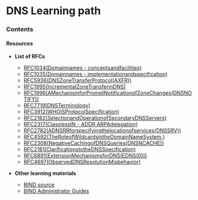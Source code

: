 # DNS Learning path

### Contents

#### Resources

* **List of RFCs** 

    - [RFC1034(Domainnames    - conceptsandfacilities)](RFC/rfc1034.txt)
    - [RFC1035(Domainnames    - implementationandspecification)](RFC/rfc1035.txt)
    - [RFC5936(DNSZoneTransferProtocol(AXFR))](RFC/rfc5936.txt)
    - [RFC1995(IncrementalZoneTransferinDNS)](RFC/rfc1995.txt)
    - [RFC1996(AMechanismforPromptNotificationofZoneChanges(DNSNOTIFY))](RFC/rfc1996.txt)
    - [RFC7719(DNSTerminology)](RFC/rfc7719.txt)
    - [RFC3912(WHOISProtocolSpecification)](RFC/rfc3912.txt)
    - [RFC2182(SelectionandOperationofSecondaryDNSServers)](RFC/rfc2182.txt)
    - [RFC2317(ClasslessIN    - ADDR.ARPAdelegation)](RFC/rfc2317.txt)
    - [RFC2782(ADNSRRforspecifyingthelocationofservices(DNSSRV))](RFC/rfc2782.txt)
    - [RFC4592(TheRoleofWildcardsintheDomainNameSystem.)](RFC/rfc4592.txt)
    - [RFC2308(NegativeCachingofDNSQueries(DNSNCACHE))](RFC/rfc2308.txt)
    - [RFC2181(ClarificationstotheDNSSpecification)](RFC/rfc2181.txt)
    - [RFC6891(ExtensionMechanismsforDNS(EDNS(0)))](RFC/rfc6891.txt)
    - [RFC4697(ObservedDNSResolutionMisbehavior)](RFC/rfc4697.txt)
    
 * **Other learning materials**
 
     - [BIND source](https://gitlab.isc.org/isc-projects/bind9)
     - [BIND Administrator Guides](https://www.isc.org/downloads/bind/doc/)
